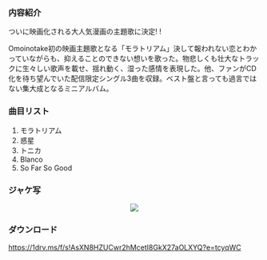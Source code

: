 ### 内容紹介

ついに映画化される大人気漫画の主題歌に決定! !

Omoinotake初の映画主題歌となる「モラトリアム」決して報われない恋とわかっていながらも、抑えることのできない想いを歌った。物悲しくも壮大なトラックに生々しい歌声を載せ、揺れ動く、湿った感情を表現した。他、ファンがCD化を待ち望んでいた配信限定シングル3曲を収録。ベスト盤と言っても過言ではない集大成となるミニアルバム。

### 曲目リスト

1. モラトリアム
2. 惑星
3. トニカ
4. Blanco
5. So Far So Good

### ジャケ写

<div align="center"><img src="https://github.com/KawausoJyou/KawausoJyou.github.io/assets/92703641/3b6b2462-3584-4b0f-8d85-2e11911c0f9b"></div>

### ダウンロード

https://1drv.ms/f/s!AsXN8HZUCwr2hMcetI8GkX27aOLXYQ?e=tcyqWC